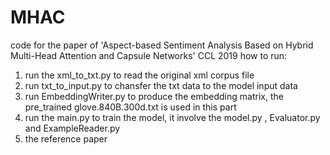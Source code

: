 # MHAC
code for the paper of 'Aspect-based Sentiment Analysis Based on Hybrid Multi-Head Attention and Capsule Networks'
CCL 2019
how to run:
1. run the xml_to_txt.py to read the original xml corpus file
2. run txt_to_input.py to chansfer the txt data to the model input data
3. run EmbeddingWriter.py to produce the embedding matrix, the pre_trained glove.840B.300d.txt is used in this part
4. run the main.py to train the model, it involve the model.py , Evaluator.py and ExampleReader.py
5. the reference paper 
